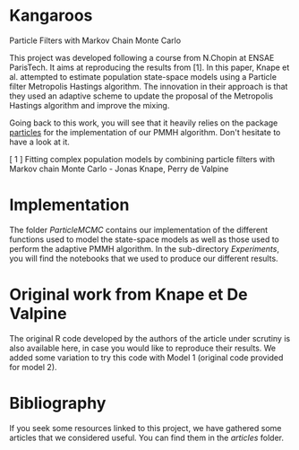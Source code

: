 # Kangaroos #
Particle Filters with Markov Chain Monte Carlo

This project was developed following a course from N.Chopin at ENSAE ParisTech. It aims at reproducing the results from [1]. In this paper, Knape et al. attempted to estimate population state-space models using a Particle filter Metropolis Hastings algorithm. The innovation in their approach is that they used an adaptive scheme to update the proposal of the Metropolis Hastings algorithm and improve the mixing.

Going back to this work, you will see that it heavily relies on the package [particles](https://github.com/nchopin/particles) for the implementation of our PMMH algorithm. Don't hesitate to have a look at it.

[ 1 ] Fitting complex population models by combining particle filters with Markov chain Monte Carlo - Jonas Knape, Perry de Valpine

# Implementation #

The folder *ParticleMCMC* contains our implementation of the different functions used to model the state-space models as well as those used to perform the adaptive PMMH algorithm. In the sub-directory *Experiments*, you will find the notebooks that we used to produce our different results.

# Original work from Knape et De Valpine #

The original R code developed by the authors of the article under scrutiny is also available here, in case you would like to reproduce their results. We added some variation to try this code with Model 1 (original code provided for model 2).

# Bibliography #

If you seek some resources linked to this project, we have gathered some articles that we considered useful. You can find them in the *articles* folder.
